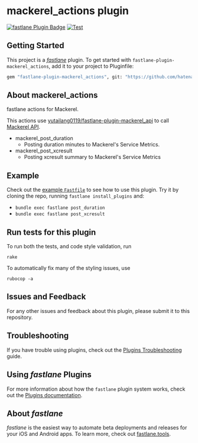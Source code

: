 # mackerel_actions plugin

[![fastlane Plugin Badge](https://rawcdn.githack.com/fastlane/fastlane/master/fastlane/assets/plugin-badge.svg)](https://rubygems.org/gems/fastlane-plugin-mackerel_actions)
[![Test](https://github.com/hatena/fastlane-plugin-mackerel_actions/workflows/Test/badge.svg)](https://github.com/hatena/fastlane-plugin-mackerel_actions/actions?query=branch%3Amaster+workflow%3ATest)

## Getting Started

This project is a [_fastlane_](https://github.com/fastlane/fastlane) plugin. To get started with `fastlane-plugin-mackerel_actions`, add it to your project to Pluginfile:

```bash
gem "fastlane-plugin-mackerel_actions", git: "https://github.com/hatena/fastlane-plugin-mackerel_actions"
```

## About mackerel_actions

fastlane actions for Mackerel.

This actions use [yutailang0119/fastlane-plugin-mackerel_api](https://github.com/yutailang0119/fastlane-plugin-mackerel_api) to call [Mackerel API](https://mackerel.io/api-docs/).

- mackerel_post_duration
    - Posting duration minutes to Mackerel's Service Metrics.
- mackerel_post_xcresult
    - Posting xcresult summary to Mackerel's Service Metrics

## Example

Check out the [example `Fastfile`](fastlane/Fastfile) to see how to use this plugin. Try it by cloning the repo, running `fastlane install_plugins` and:

- `bundle exec fastlane post_duration`
- `bundle exec fastlane post_xcresult`

## Run tests for this plugin

To run both the tests, and code style validation, run

```
rake
```

To automatically fix many of the styling issues, use
```
rubocop -a
```

## Issues and Feedback

For any other issues and feedback about this plugin, please submit it to this repository.

## Troubleshooting

If you have trouble using plugins, check out the [Plugins Troubleshooting](https://docs.fastlane.tools/plugins/plugins-troubleshooting/) guide.

## Using _fastlane_ Plugins

For more information about how the `fastlane` plugin system works, check out the [Plugins documentation](https://docs.fastlane.tools/plugins/create-plugin/).

## About _fastlane_

_fastlane_ is the easiest way to automate beta deployments and releases for your iOS and Android apps. To learn more, check out [fastlane.tools](https://fastlane.tools).
